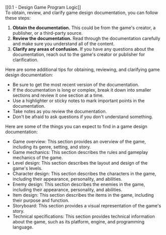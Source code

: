 [[0.1 - Design Game Program Logic]]  
To obtain, review, and clarify game design documentation, you can follow these steps:

1. **Obtain the documentation.** This could be from the game's creator, a publisher, or a third-party source.
2. **Review the documentation.** Read through the documentation carefully and make sure you understand all of the content.
3. **Clarify any areas of confusion.** If you have any questions about the documentation, reach out to the game's creator or publisher for clarification.

Here are some additional tips for obtaining, reviewing, and clarifying game design documentation:

- Be sure to get the most recent version of the documentation.
- If the documentation is long or complex, break it down into smaller sections and review it one section at a time.
- Use a highlighter or sticky notes to mark important points in the documentation.
- Take notes as you review the documentation.
- Don't be afraid to ask questions if you don't understand something.

Here are some of the things you can expect to find in a game design documentation:

- Game overview: This section provides an overview of the game, including its genre, setting, and story.
- Game mechanics: This section describes the rules and gameplay mechanics of the game.
- Level design: This section describes the layout and design of the game's levels.
- Character design: This section describes the characters in the game, including their appearance, personality, and abilities.
- Enemy design: This section describes the enemies in the game, including their appearance, personality, and abilities.
- Item design: This section describes the items in the game, including their purpose and function.
- Storyboard: This section provides a visual representation of the game's story.
- Technical specifications: This section provides technical information about the game, such as its platform, engine, and programming language.
